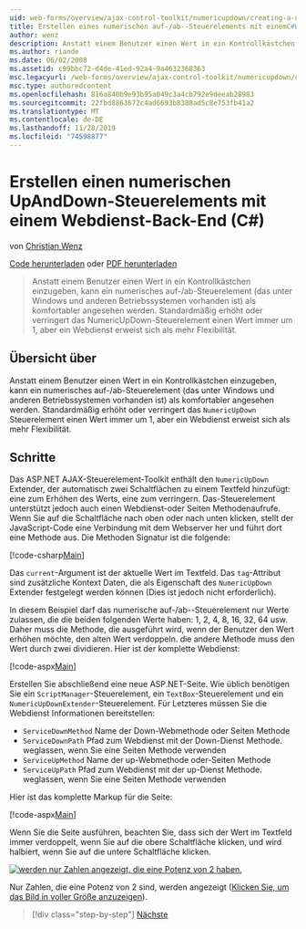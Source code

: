 ```yaml
---
uid: web-forms/overview/ajax-control-toolkit/numericupdown/creating-a-numeric-up-down-control-with-a-web-service-backend-cs
title: Erstellen eines numerischen auf-/ab--Steuerelements mit einemC#Webdienst-Back-End () | Microsoft-Dokumentation
author: wenz
description: Anstatt einem Benutzer einen Wert in ein Kontrollkästchen einzugeben, kann es sein, dass ein numerisches auf-/ab--Steuerelement (das unter Windows und anderen Betriebssystemen vorhanden ist) mehr als c...
ms.author: riande
ms.date: 06/02/2008
ms.assetid: c99bbc72-d4de-41ed-92a4-9a4632368363
msc.legacyurl: /web-forms/overview/ajax-control-toolkit/numericupdown/creating-a-numeric-up-down-control-with-a-web-service-backend-cs
msc.type: authoredcontent
ms.openlocfilehash: 816a840b9e93b95a049c3a4cb792e9deeab28983
ms.sourcegitcommit: 22fbd8863672c4ad6693b8388ad5c8e753fb41a2
ms.translationtype: MT
ms.contentlocale: de-DE
ms.lasthandoff: 11/28/2019
ms.locfileid: "74598877"
---
```

# <a name="creating-a-numeric-updown-control-with-a-web-service-backend-c"></a>Erstellen einen numerischen UpAndDown-Steuerelements mit einem Webdienst-Back-End (C#)

von [Christian Wenz](https://github.com/wenz)

[Code herunterladen](https://download.microsoft.com/download/9/3/f/93f8daea-bebd-4821-833b-95205389c7d0/numericupdown1.cs.zip) oder [PDF herunterladen](https://download.microsoft.com/download/2/d/c/2dc10e34-6983-41d4-9c08-f78f5387d32b/numericupdown1CS.pdf)

> Anstatt einem Benutzer einen Wert in ein Kontrollkästchen einzugeben, kann ein numerisches auf-/ab-Steuerelement (das unter Windows und anderen Betriebssystemen vorhanden ist) als komfortabler angesehen werden. Standardmäßig erhöht oder verringert das NumericUpDown-Steuerelement einen Wert immer um 1, aber ein Webdienst erweist sich als mehr Flexibilität.

## <a name="overview"></a>Übersicht über

Anstatt einem Benutzer einen Wert in ein Kontrollkästchen einzugeben, kann ein numerisches auf-/ab-Steuerelement (das unter Windows und anderen Betriebssystemen vorhanden ist) als komfortabler angesehen werden. Standardmäßig erhöht oder verringert das `NumericUpDown` Steuerelement einen Wert immer um 1, aber ein Webdienst erweist sich als mehr Flexibilität.

## <a name="steps"></a>Schritte

Das ASP.NET AJAX-Steuerelement-Toolkit enthält den `NumericUpDown` Extender, der automatisch zwei Schaltflächen zu einem Textfeld hinzufügt: eine zum Erhöhen des Werts, eine zum verringern. Das-Steuerelement unterstützt jedoch auch einen Webdienst-oder Seiten Methodenaufrufe. Wenn Sie auf die Schaltfläche nach oben oder nach unten klicken, stellt der JavaScript-Code eine Verbindung mit dem Webserver her und führt dort eine Methode aus. Die Methoden Signatur ist die folgende:

[!code-csharp[Main](creating-a-numeric-up-down-control-with-a-web-service-backend-cs/samples/sample1.cs)]

Das `current`-Argument ist der aktuelle Wert im Textfeld. Das `tag`-Attribut sind zusätzliche Kontext Daten, die als Eigenschaft des `NumericUpDown` Extender festgelegt werden können (Dies ist jedoch nicht erforderlich).

In diesem Beispiel darf das numerische auf-/ab--Steuerelement nur Werte zulassen, die die beiden folgenden Werte haben: 1, 2, 4, 8, 16, 32, 64 usw. Daher muss die Methode, die ausgeführt wird, wenn der Benutzer den Wert erhöhen möchte, den alten Wert verdoppeln. die andere Methode muss den Wert durch zwei dividieren. Hier ist der komplette Webdienst:

[!code-aspx[Main](creating-a-numeric-up-down-control-with-a-web-service-backend-cs/samples/sample2.aspx)]

Erstellen Sie abschließend eine neue ASP.NET-Seite. Wie üblich benötigen Sie ein `ScriptManager`-Steuerelement, ein `TextBox`-Steuerelement und ein `NumericUpDownExtender`-Steuerelement. Für Letzteres müssen Sie die Webdienst Informationen bereitstellen:

- `ServiceDownMethod` Name der Down-Webmethode oder Seiten Methode
- `ServiceDownPath` Pfad zum Webdienst mit der Down-Dienst Methode. weglassen, wenn Sie eine Seiten Methode verwenden
- `ServiceUpMethod` Name der up-Webmethode oder-Seiten Methode
- `ServiceUpPath` Pfad zum Webdienst mit der up-Dienst Methode. weglassen, wenn Sie eine Seiten Methode verwenden

Hier ist das komplette Markup für die Seite:

[!code-aspx[Main](creating-a-numeric-up-down-control-with-a-web-service-backend-cs/samples/sample3.aspx)]

Wenn Sie die Seite ausführen, beachten Sie, dass sich der Wert im Textfeld immer verdoppelt, wenn Sie auf die obere Schaltfläche klicken, und wird halbiert, wenn Sie auf die untere Schaltfläche klicken.

[![werden nur Zahlen angezeigt, die eine Potenz von 2 haben.](creating-a-numeric-up-down-control-with-a-web-service-backend-cs/_static/image2.png)](creating-a-numeric-up-down-control-with-a-web-service-backend-cs/_static/image1.png)

Nur Zahlen, die eine Potenz von 2 sind, werden angezeigt ([Klicken Sie, um das Bild in voller Größe anzuzeigen](creating-a-numeric-up-down-control-with-a-web-service-backend-cs/_static/image3.png)).

> [!div class="step-by-step"]
> [Nächste](creating-a-numeric-up-down-control-with-a-web-service-backend-vb.md)
